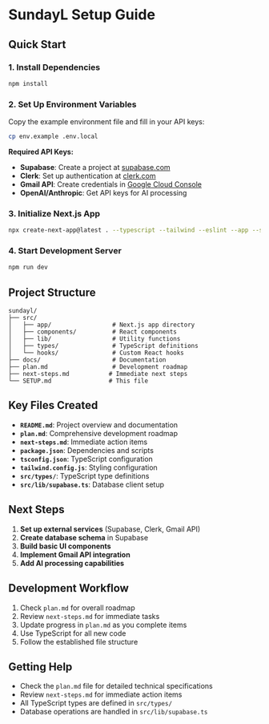 # SundayL Setup Guide

## Quick Start

### 1. Install Dependencies
```bash
npm install
```

### 2. Set Up Environment Variables
Copy the example environment file and fill in your API keys:
```bash
cp env.example .env.local
```

**Required API Keys:**
- **Supabase**: Create a project at [supabase.com](https://supabase.com)
- **Clerk**: Set up authentication at [clerk.com](https://clerk.com)
- **Gmail API**: Create credentials in [Google Cloud Console](https://console.cloud.google.com)
- **OpenAI/Anthropic**: Get API keys for AI processing

### 3. Initialize Next.js App
```bash
npx create-next-app@latest . --typescript --tailwind --eslint --app --src-dir --import-alias "@/*" --yes
```

### 4. Start Development Server
```bash
npm run dev
```

## Project Structure

```
sundayl/
├── src/
│   ├── app/                 # Next.js app directory
│   ├── components/          # React components
│   ├── lib/                 # Utility functions
│   ├── types/               # TypeScript definitions
│   └── hooks/               # Custom React hooks
├── docs/                    # Documentation
├── plan.md                  # Development roadmap
├── next-steps.md           # Immediate next steps
└── SETUP.md                # This file
```

## Key Files Created

- **`README.md`**: Project overview and documentation
- **`plan.md`**: Comprehensive development roadmap
- **`next-steps.md`**: Immediate action items
- **`package.json`**: Dependencies and scripts
- **`tsconfig.json`**: TypeScript configuration
- **`tailwind.config.js`**: Styling configuration
- **`src/types/`**: TypeScript type definitions
- **`src/lib/supabase.ts`**: Database client setup

## Next Steps

1. **Set up external services** (Supabase, Clerk, Gmail API)
2. **Create database schema** in Supabase
3. **Build basic UI components**
4. **Implement Gmail API integration**
5. **Add AI processing capabilities**

## Development Workflow

1. Check `plan.md` for overall roadmap
2. Review `next-steps.md` for immediate tasks
3. Update progress in `plan.md` as you complete items
4. Use TypeScript for all new code
5. Follow the established file structure

## Getting Help

- Check the `plan.md` file for detailed technical specifications
- Review `next-steps.md` for immediate action items
- All TypeScript types are defined in `src/types/`
- Database operations are handled in `src/lib/supabase.ts` 